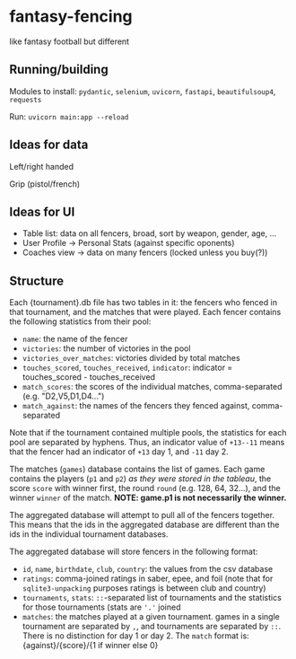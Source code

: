 # fantasy-fencing
like fantasy football but different

## Running/building

Modules to install: `pydantic`, `selenium`, `uvicorn`, `fastapi`, `beautifulsoup4`, `requests`

Run: `uvicorn main:app --reload`

## Ideas for data

Left/right handed

Grip (pistol/french)

## Ideas for UI

- Table list: data on all fencers, broad, sort by weapon, gender, age, ...
- User Profile -> Personal Stats (against specific oponents)
- Coaches view -> data on many fencers (locked unless you buy(?))

## Structure

Each {tournament}.db file has two tables in it: the fencers who fenced in that tournament, and the matches that were played. Each fencer contains the following statistics from their pool:

- `name`: the name of the fencer
- `victories`: the number of victories in the pool
- `victories_over_matches`: victories divided by total matches
- `touches_scored`, `touches_received`, `indicator`: indicator = touches_scored - touches_received
- `match_scores`: the scores of the individual matches, comma-separated (e.g. "D2,V5,D1,D4...")
- `match_against`: the names of the fencers they fenced against, comma-separated

Note that if the tournament contained multiple pools, the statistics for each pool are separated by hyphens. Thus, an indicator value of `+13--11` means that the fencer had an indicator of `+13` day 1, and `-11` day 2.

The matches (`games`) database contains the list of games. Each game contains the players (`p1` and `p2`) *as they were stored in the tableau*, the score `score` with winner first, the round `round` (e.g. 128, 64, 32...), and the winner `winner` of the match. **NOTE: game.p1 is not necessarily the winner.**

The aggregated database will attempt to pull all of the fencers together. This means that the ids in the aggregated database are different than the ids in the individual tournament databases.

The aggregated database will store fencers in the following format: 

- `id`, `name`, `birthdate`, `club`, `country`: the values from the csv database
- `ratings`: comma-joined ratings in saber, epee, and foil (note that for `sqlite3-unpacking` purposes ratings is between club and country)
- `tournaments`, `stats`: `::`-separated list of tournaments and the statistics for those tournaments (stats are `'.'` joined
- `matches`: the matches played at a given tournament. games in a single tournament are separated by `,`, and tournaments are separated by `::`. There is no distinction for day 1 or day 2. The `match` format is: {against}/{score}/{1 if winner else 0}

